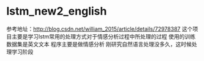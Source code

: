 # lstm_new2_english
参考地址：http://blog.csdn.net/william_2015/article/details/72978387
这个项目主要是学习lstm常用的处理方式对于情感分析过程中所处理的过程
使用的训练数据集是英文文本
程序主要是做情感分析
刚研究自然语言处理没多久，这时候处理学习阶段
